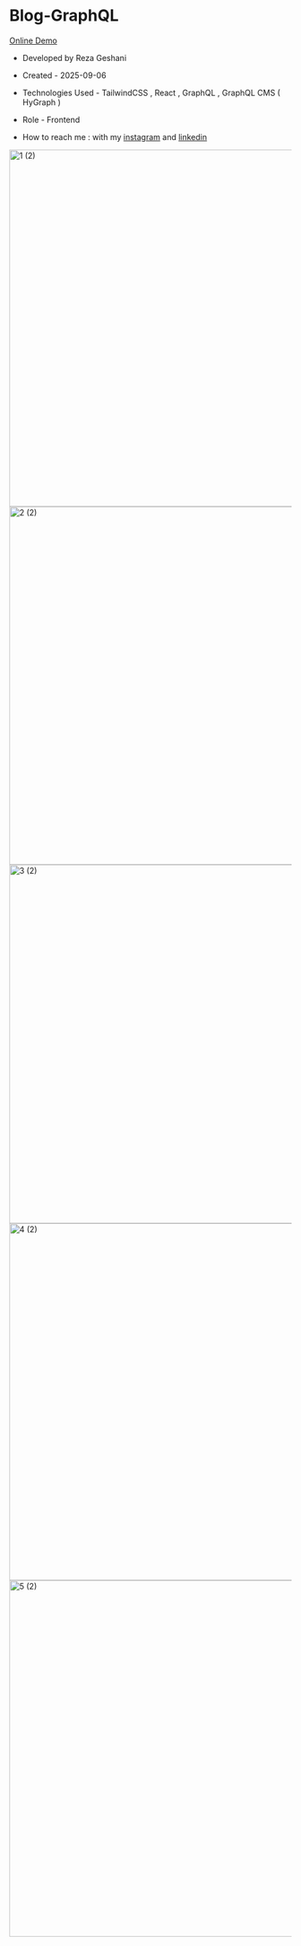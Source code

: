 # Blog-GraphQL           

[Online Demo](https://blog-graph-ql-ebon.vercel.app/)

- Developed by Reza Geshani                  

- Created - 2025-09-06

- Technologies Used - TailwindCSS , React , GraphQL , GraphQL CMS ( HyGraph )                    

- Role - Frontend

- How to reach me : with my [instagram](https://www.instagram.com/rezageshani_web) and [linkedin](http://www.linkedin.com/in/reza-geshani-web)


<img width="1346" height="636" alt="1 (2)" src="https://github.com/user-attachments/assets/4914da45-a055-4b57-9e6e-c247aced21c0" />

<img width="1348" height="638" alt="2 (2)" src="https://github.com/user-attachments/assets/912b7d0f-7122-4e16-889d-b4b75075ba40" />

<img width="1349" height="639" alt="3 (2)" src="https://github.com/user-attachments/assets/931aa303-764c-4214-acb9-5c219f9dcd5e" />

<img width="1348" height="636" alt="4 (2)" src="https://github.com/user-attachments/assets/a64e965d-4e03-48fe-bef0-d26dfdc48393" />

<img width="1345" height="635" alt="5 (2)" src="https://github.com/user-attachments/assets/bd8b1443-e964-4f7b-9edc-347191f1fcb3" />
